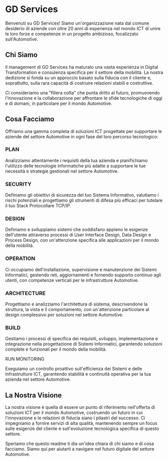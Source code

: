 # GD Services
Benvenuti su GD Services! Siamo un'organizzazione nata dal comune desiderio di aziende con oltre 20 anni di esperienza nel mondo ICT di unire le loro forze e competenze in un progetto ambizioso, focalizzato sull'Automotive.

## Chi Siamo
Il management di GD Services ha maturato una vasta esperienza in Digital Transformation e consulenza specifica per il settore della mobilità. La nostra dedizione si fonda su un approccio basato sulla fiducia con il cliente e, soprattutto, sulla rara capacità di costruire relazioni stabili e costruttive.

Ci consideriamo una "filiera colta" che punta dritto al futuro, promuovendo l'innovazione e la collaborazione per affrontare le sfide tecnologiche di oggi e di domani, in particolare per il mondo Automotive.

## Cosa Facciamo
Offriamo una gamma completa di soluzioni ICT progettate per supportare le aziende del settore Automotive in ogni fase del loro percorso tecnologico:

### PLAN

Analizziamo attentamente i requisiti della tua azienda e pianifichiamo l'utilizzo delle tecnologie informatiche più adatte a supportare le tue necessità e strategie gestionali nel settore Automotive.

### SECURITY

Definiamo gli obiettivi di sicurezza del tuo Sistema Informativo, valutiamo i rischi potenziali e progettiamo gli strumenti di difesa più efficaci per tutelare il tuo Stack Protocollare TCP/IP.

### DESIGN

Definiamo e sviluppiamo sistemi che soddisfano appieno le esigenze dell'utente attraverso processi di User Interface Design, Data Design e Process Design, con un'attenzione specifica alle applicazioni per il mondo della mobilità.

### OPERATION

Ci occupiamo dell'installazione, supervisione e manutenzione dei Sistemi Informatici, gestendo reti, aggiornamenti e fornendo supporto continuo agli utenti, con competenze verticali per le infrastrutture Automotive.

### ARCHITECTURE

Progettiamo e analizziamo l'architettura di sistema, descrivendone la struttura, la vista e il comportamento, con un'attenzione particolare al design complessivo per soluzioni nel settore Automotive.

### BUILD

Gestiamo i processi di specifica dei requisiti, sviluppo, implementazione e integrazione nella progettazione di Sistemi Informatici, garantendo soluzioni complete e funzionali per il mondo della mobilità.

RUN MONITORING

Eseguiamo un controllo proattivo sull'efficienza dei Sistemi e delle Infrastrutture ICT, garantendo stabilità e continuità operativa per la tua azienda nel settore Automotive.

## La Nostra Visione
La nostra visione è quella di essere un punto di riferimento nell'offerta di soluzioni ICT per il mondo Automotive, costruendo un futuro in cui l'innovazione e le relazioni di fiducia siano i pilastri del successo. Ci impegniamo a fornire servizi di alta qualità, mantenendo sempre un focus sulle esigenze del cliente e sull'evoluzione tecnologica specifica di questo settore.

Speriamo che questo readme ti dia un'idea chiara di chi siamo e di cosa facciamo. Siamo qui per aiutarti a navigare nel futuro digitale del settore Automotive.
